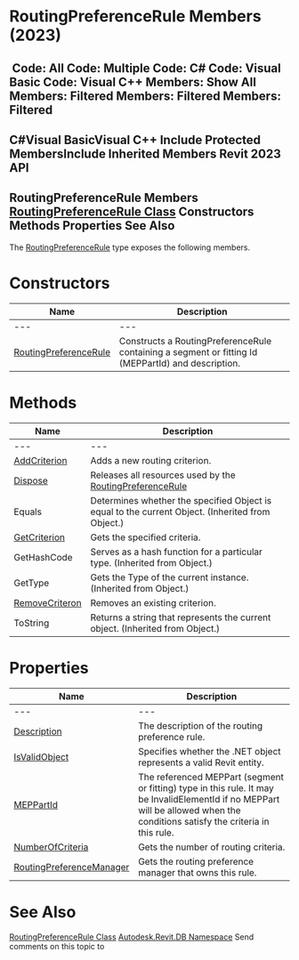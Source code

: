 # RoutingPreferenceRule Members (2023)

﻿
 Code: All Code: Multiple Code: C# Code: Visual Basic Code: Visual C++  Members: Show All Members: Filtered Members: Filtered Members: Filtered   
---  
C#Visual BasicVisual C++
Include Protected MembersInclude Inherited Members
Revit 2023 API  
---  
RoutingPreferenceRule Members  
[RoutingPreferenceRule Class](28dd1a35-5115-c0fb-26e3-7bce14893b89.md "RoutingPreferenceRule Class") Constructors Methods Properties See Also  
---  
The [RoutingPreferenceRule](28dd1a35-5115-c0fb-26e3-7bce14893b89.md "RoutingPreferenceRule Class") type exposes the following members.
# Constructors
| Name | Description |
| --- | --- |
| --- | --- | --- |
| [RoutingPreferenceRule](51df3abb-7b1a-d3cd-5ac7-3f785a53b7d2.md "RoutingPreferenceRule Constructor") | Constructs a RoutingPreferenceRule containing a segment or fitting Id (MEPPartId) and description. |

# Methods
| Name | Description |
| --- | --- |
| --- | --- | --- |
| [AddCriterion](09054272-0631-9169-cc6f-c50fa8254da3.md "AddCriterion Method") | Adds a new routing criterion. |
| [Dispose](42fcd3b4-51db-541a-f6ad-b5614a466fe6.md "Dispose Method") | Releases all resources used by the [RoutingPreferenceRule](28dd1a35-5115-c0fb-26e3-7bce14893b89.md "RoutingPreferenceRule Class") |
| Equals | Determines whether the specified Object is equal to the current Object. (Inherited from Object.) |
| [GetCriterion](e682cffb-e451-b662-ab7f-532d2af3b25a.md "GetCriterion Method") | Gets the specified criteria. |
| GetHashCode | Serves as a hash function for a particular type.  (Inherited from Object.) |
| GetType | Gets the Type of the current instance. (Inherited from Object.) |
| [RemoveCriteron](5526f37d-73a0-5cdf-f72c-5df6012fd9a8.md "RemoveCriteron Method") | Removes an existing criterion. |
| ToString | Returns a string that represents the current object. (Inherited from Object.) |

# Properties
| Name | Description |
| --- | --- |
| --- | --- | --- |
| [Description](34b4905c-6336-3a3b-60d0-0f3dadf0615b.md "Description Property") | The description of the routing preference rule. |
| [IsValidObject](a9ef5672-759c-201a-c1e1-f555d5bab519.md "IsValidObject Property") | Specifies whether the .NET object represents a valid Revit entity. |
| [MEPPartId](030e41b5-abab-6e90-d383-bf18de43c083.md "MEPPartId Property") | The referenced MEPPart (segment or fitting) type in this rule. It may be InvalidElementId if no MEPPart will be allowed when the conditions satisfy the criteria in this rule. |
| [NumberOfCriteria](13ba24cf-2d49-8074-ee2c-26292f0827a4.md "NumberOfCriteria Property") | Gets the number of routing criteria. |
| [RoutingPreferenceManager](e340755c-76a9-019c-2d1e-91a221ec1ef4.md "RoutingPreferenceManager Property") | Gets the routing preference manager that owns this rule. |

# See Also
[RoutingPreferenceRule Class](28dd1a35-5115-c0fb-26e3-7bce14893b89.md "RoutingPreferenceRule Class")
[Autodesk.Revit.DB Namespace](87546ba7-461b-c646-cbb1-2cb8f5bff8b2.md "Autodesk.Revit.DB Namespace")
Send comments on this topic to 
